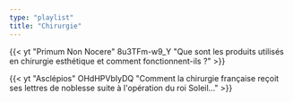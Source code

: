 ```yaml
---
type: "playlist"
title: "Chirurgie"
---
```


{{< yt "Primum Non Nocere" 8u3TFm-w9_Y "Que sont les produits utilisés en chirurgie esthétique et comment fonctionnent-ils ?"  >}}

{{< yt "Asclépios" OHdHPVbIyDQ "Comment la chirurgie française reçoit ses lettres de noblesse suite à l'opération du roi Soleil..."  >}}